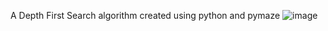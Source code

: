 A Depth First Search algorithm created using python and pymaze
![image](https://github.com/siiinx10/Depth-First-Search/assets/91077872/d3349ff1-686b-48cd-b2ab-dfe785c82657)
